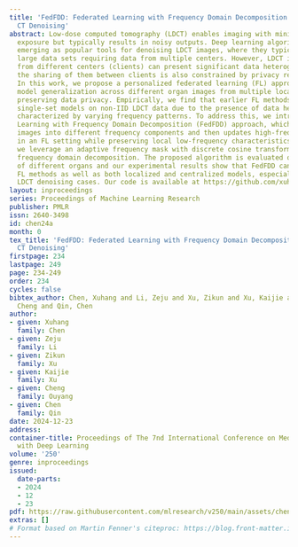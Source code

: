 ```yaml
---
title: 'FedFDD: Federated Learning with Frequency Domain Decomposition for Low-Dose
  CT Denoising'
abstract: Low-dose computed tomography (LDCT) enables imaging with minimal radiation
  exposure but typically results in noisy outputs. Deep learning algorithms have been
  emerging as popular tools for denoising LDCT images, where they typically rely on
  large data sets requiring data from multiple centers. However, LDCT images collected
  from different centers (clients) can present significant data heterogeneity, and
  the sharing of them between clients is also constrained by privacy regulations.
  In this work, we propose a personalized federated learning (FL) approach for enhancing
  model generalization across different organ images from multiple local clients while
  preserving data privacy. Empirically, we find that earlier FL methods tend to underperform
  single-set models on non-IID LDCT data due to the presence of data heterogeneity
  characterized by varying frequency patterns. To address this, we introduce a Federated
  Learning with Frequency Domain Decomposition (FedFDD) approach, which decomposes
  images into different frequency components and then updates high-frequency signals
  in an FL setting while preserving local low-frequency characteristics. Specifically,
  we leverage an adaptive frequency mask with discrete cosine transformation for the
  frequency domain decomposition. The proposed algorithm is evaluated on LDCT datasets
  of different organs and our experimental results show that FedFDD can surpass state-of-the-art
  FL methods as well as both localized and centralized models, especially on challenging
  LDCT denoising cases. Our code is available at https://github.com/xuhang2019/FedFDD.
layout: inproceedings
series: Proceedings of Machine Learning Research
publisher: PMLR
issn: 2640-3498
id: chen24a
month: 0
tex_title: 'FedFDD: Federated Learning with Frequency Domain Decomposition for Low-Dose
  CT Denoising'
firstpage: 234
lastpage: 249
page: 234-249
order: 234
cycles: false
bibtex_author: Chen, Xuhang and Li, Zeju and Xu, Zikun and Xu, Kaijie and Ouyang,
  Cheng and Qin, Chen
author:
- given: Xuhang
  family: Chen
- given: Zeju
  family: Li
- given: Zikun
  family: Xu
- given: Kaijie
  family: Xu
- given: Cheng
  family: Ouyang
- given: Chen
  family: Qin
date: 2024-12-23
address:
container-title: Proceedings of The 7nd International Conference on Medical Imaging
  with Deep Learning
volume: '250'
genre: inproceedings
issued:
  date-parts:
  - 2024
  - 12
  - 23
pdf: https://raw.githubusercontent.com/mlresearch/v250/main/assets/chen24a/chen24a.pdf
extras: []
# Format based on Martin Fenner's citeproc: https://blog.front-matter.io/posts/citeproc-yaml-for-bibliographies/
---
```

